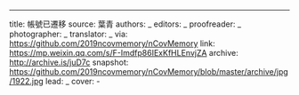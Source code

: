 -------------
title: 帳號已遷移
source: 葉青
authors: _
editors: _
proofreader: _
photographer: _
translator: _
via: https://github.com/2019ncovmemory/nCovMemory
link: https://mp.weixin.qq.com/s/F-Imdfp86IExKfHLEnvjZA
archive: http://archive.is/juD7c
snapshot: https://github.com/2019ncovmemory/nCovMemory/blob/master/archive/jpg/1922.jpg
lead: _
cover: -
